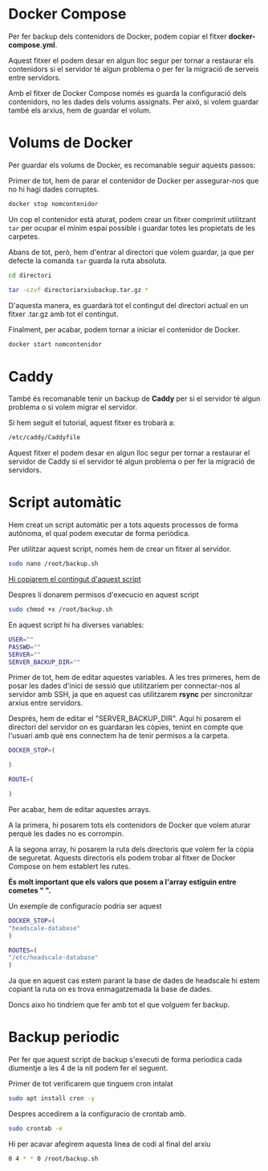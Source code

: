 # Docker Compose

Per fer backup dels contenidors de Docker, podem copiar el fitxer **docker-compose.yml**.

Aquest fitxer el podem desar en algun lloc segur per tornar a restaurar els contenidors si el servidor té algun problema o per fer la migració de serveis entre servidors.

Amb el fitxer de Docker Compose només es guarda la configuració dels contenidors, no les dades dels volums assignats. Per això, si volem guardar també els arxius, hem de guardar el volum.

# Volums de Docker

Per guardar els volums de Docker, es recomanable seguir aquests passos:

Primer de tot, hem de parar el contenidor de Docker per assegurar-nos que no hi hagi dades corruptes.

```bash
docker stop nomcontenidor
```

Un cop el contenidor està aturat, podem crear un fitxer comprimit utilitzant `tar` per ocupar el mínim espai possible i guardar totes les propietats de les carpetes.

Abans de tot, però, hem d'entrar al directori que volem guardar, ja que per defecte la comanda `tar` guarda la ruta absoluta.

```bash
cd directori
```

```bash
tar -czvf directoriarxiubackup.tar.gz *
```

D'aquesta manera, es guardarà tot el contingut del directori actual en un fitxer .tar.gz amb tot el contingut.

Finalment, per acabar, podem tornar a iniciar el contenidor de Docker.

```bash
docker start nomcontenidor
```

# Caddy

També és recomanable tenir un backup de **Caddy** per si el servidor té algun problema o si volem migrar el servidor.

Si hem seguit el tutorial, aquest fitxer es trobarà a:

```bash
/etc/caddy/Caddyfile
```

Aquest fitxer el podem desar en algun lloc segur per tornar a restaurar el servidor de Caddy si el servidor té algun problema o per fer la migració de servidors.

# Script automàtic

Hem creat un script automàtic per a tots aquests processos de forma autònoma, el qual podem executar de forma periòdica.

Per utilitzar aquest script, només hem de crear un fitxer al servidor.

```bash
sudo nano /root/backup.sh
```

[Hi copiarem el contingut d'aquest script](https://raw.githubusercontent.com/Otorexer/SerLliure/main/Tutorials/ComFerBackup/backup.sh)

Despres li donarem permisos d'execucio en aquest script
```bash
sudo chmod +x /root/backup.sh
```

En aquest script hi ha diverses variables:

```bash
USER=""
PASSWD=""
SERVER=""
SERVER_BACKUP_DIR=""
```

Primer de tot, hem de editar aquestes variables. A les tres primeres, hem de posar les dades d'inici de sessió que utilitzaríem per connectar-nos al servidor amb SSH, ja que en aquest cas utilitzarem **rsync** per sincronitzar arxius entre servidors.

Després, hem de editar el "SERVER_BACKUP_DIR". Aquí hi posarem el directori del servidor on es guardaran les còpies, tenint en compte que l'usuari amb què ens connectem ha de tenir permisos a la carpeta.

```bash
DOCKER_STOP=(

)

ROUTE=(

)
```

Per acabar, hem de editar aquestes arrays.

A la primera, hi posarem tots els contenidors de Docker que volem aturar perquè les dades no es corrompin.

A la segona array, hi posarem la ruta dels directoris que volem fer la còpia de seguretat. Aquests directoris els podem trobar al fitxer de Docker Compose on hem establert les rutes.

**És molt important que els valors que posem a l'array estiguin entre cometes "  ".**

Un exemple de configuracio podria ser aquest

```bash
DOCKER_STOP=(
"headscale-database"
)

ROUTES=(
"/etc/headscale-database"
)
```
Ja que en aquest cas estem parant la base de dades de headscale hi estem copiant la ruta on es trova enmagatzemada la base de dades.

Doncs aixo ho tindriem que fer amb tot el que volguem fer backup.

# Backup periodic
Per fer que aquest script de backup s'executi de forma periodica cada diumentje a les 4 de la nit podem fer el seguent.

Primer de tot verificarem que tinguem cron intalat
```bash
sudo apt install cron -y
```

Despres accedirem a la configuracio de crontab amb.
```bash
sudo crontab -e
```

Hi per acavar afegirem aquesta linea de codi al final del arxiu
```bash
0 4 * * 0 /root/backup.sh
```